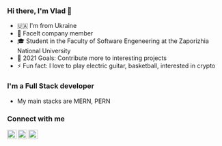 ### Hi there, I'm Vlad 👋

- 🇺🇦 I'm from Ukraine
- 🏅 FaceIt company member
- 🎓 Student in the Faculty of Software Engeneering at the Zaporizhia National University
- 🥅 2021 Goals: Contribute more to interesting projects
- ⚡ Fun fact: I love to play electric guitar, basketball, interested in crypto

### I'm a Full Stack developer

- My main stacks are MERN, PERN

### Connect with me
<a href="https://t.me/whatislov6"><img align="left" alt="Vladyslav0060 | Telegram" width="22px" src="https://upload.wikimedia.org/wikipedia/commons/thumb/8/82/Telegram_logo.svg/1024px-Telegram_logo.svg.png" /></a>
<a href="https://www.upwork.com/freelancers/~010a7bf11842c97863"><img align="left" alt="Vladyslav0060 | UpWork" width="22px" src="https://www.svgrepo.com/show/331630/upwork.svg" /></a>
<a href="https://www.instagram.com/whatislov66/"><img align="left" alt="Vladyslav0060 | Instagram" width="22px" src="https://upload.wikimedia.org/wikipedia/commons/thumb/e/e7/Instagram_logo_2016.svg/2048px-Instagram_logo_2016.svg.png" /></a>

